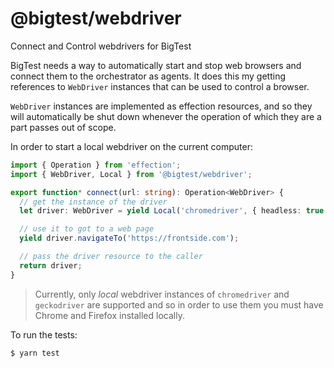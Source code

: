 # @bigtest/webdriver

Connect and Control webdrivers for BigTest

BigTest needs a way to automatically start and stop web browsers and
connect them to the orchestrator as agents. It does this my getting
references to `WebDriver` instances that can be used to control a
browser.

`WebDriver` instances are implemented as effection resources, and so
they will automatically be shut down whenever the operation of which
they are a part passes out of scope.

In order to start a local webdriver on the current computer:

``` typescript
import { Operation } from 'effection';
import { WebDriver, Local } from '@bigtest/webdriver';

export function* connect(url: string): Operation<WebDriver> {
  // get the instance of the driver
  let driver: WebDriver = yield Local('chromedriver', { headless: true });

  // use it to got to a web page
  yield driver.navigateTo('https://frontside.com');

  // pass the driver resource to the caller
  return driver;
}
```

> Currently, only _local_ webdriver instances of `chromedriver` and
> `geckodriver` are supported and so in order to use them you must
> have Chrome and Firefox installed locally.

To run the tests:

``` sh
$ yarn test
```